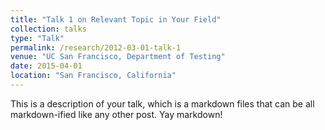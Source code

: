 ```yaml
---
title: "Talk 1 on Relevant Topic in Your Field"
collection: talks
type: "Talk"
permalink: /research/2012-03-01-talk-1
venue: "UC San Francisco, Department of Testing"
date: 2015-04-01
location: "San Francisco, California"
---
```


This is a description of your talk, which is a markdown files that can be all markdown-ified like any other post. Yay markdown!
